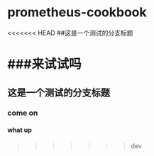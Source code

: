 # prometheus-cookbook

<<<<<<< HEAD
##这是一个测试的分支标题

###来试试吗
=======
## 这是一个测试的分支标题
### come on
#### what up  
>>>>>>> dev

